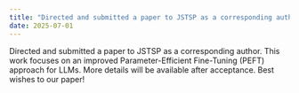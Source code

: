 ```yaml
---
title: "Directed and submitted a paper to JSTSP as a corresponding author 📜"
date: 2025-07-01
---
```

Directed and submitted a paper to JSTSP as a corresponding author. This work focuses on an improved Parameter-Efficient Fine-Tuning (PEFT) approach for LLMs. More details will be available after acceptance. Best wishes to our paper!
